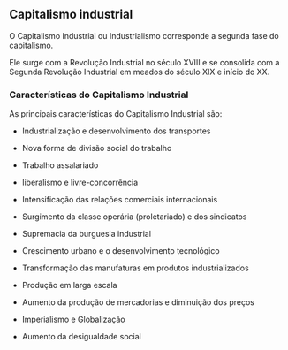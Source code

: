 ## Capitalismo industrial

O Capitalismo Industrial ou Industrialismo corresponde a segunda fase do capitalismo.

Ele surge com a Revolução Industrial no século XVIII e se consolida com a Segunda Revolução Industrial em meados do século XIX e início do XX.

### Características do Capitalismo Industrial

As principais características do Capitalismo Industrial são:

 - Industrialização e desenvolvimento dos transportes

 - Nova forma de divisão social do trabalho

 - Trabalho assalariado

 - liberalismo e livre-concorrência

 - Intensificação das relações comerciais internacionais

 - Surgimento da classe operária (proletariado) e dos sindicatos

 - Supremacia da burguesia industrial

 - Crescimento urbano e o desenvolvimento tecnológico

 - Transformação das manufaturas em produtos industrializados

 - Produção em larga escala

 - Aumento da produção de mercadorias e diminuição dos preços

 - Imperialismo e Globalização

 - Aumento da desigualdade social

